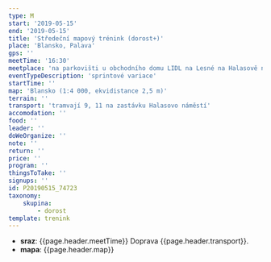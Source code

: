 ```yaml
---
type: M
start: '2019-05-15'
end: '2019-05-15'
title: 'Středeční mapový trénink (dorost+)'
place: 'Blansko, Palava'
gps: ''
meetTime: '16:30'
meetplace: 'na parkovišti u obchodního domu LIDL na Lesné na Halasově náměstí'
eventTypeDescription: 'sprintové variace'
startTime: ''
map: 'Blansko (1:4 000, ekvidistance 2,5 m)'
terrain: ''
transport: 'tramvají 9, 11 na zastávku Halasovo náměstí'
accomodation: ''
food: ''
leader: ''
doWeOrganize: ''
note: ''
return: ''
price: ''
program: ''
thingsToTake: ''
signups: ''
id: P20190515_74723
taxonomy:
    skupina:
        - dorost
template: trenink
---
```

* **sraz**: {{page.header.meetTime}} Doprava {{page.header.transport}}.
* **mapa**: {{page.header.map}}
